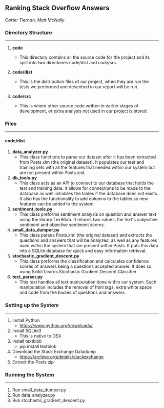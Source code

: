 ## Ranking Stack Overflow Answers
*Carter Tiernan, Matt McNally*



### Directory Structure
----
1. **code**
   - This directory contains all the source code for the project and its split into two directories code/dist and code/src.

2. **code/dist**
    - This is the distribution files of our project, when they are run the tests we preformed and described in our report will be run.

3. **code/src**
   - This is where other source code written in earlier stages of development, or extra analysis not used in our project is stored.


### Files
---
#### code/dist
1. **data_analyzer.py**
   - This class functions to parse our dataset after it has been extracted from Posts.xlm (the original dataset). It populates our test and
  training sets with all the features that needed within our system but are not present within Posts.xml.
2. **db_tools.py**
   - This class acts as an API to connect to our database that holds the test and training data. It allows for connections to be made to
  the database as well initializes the tables if the database does not exists. It also has the functionality to add columns to the tables
  so new features can be added to the system.
3. **sentiment_tools.py**
   - This class preforms sentiment analysis on question and answer text using the library TextBlob. It returns two values, the text's
  subjective sentiment and objective sentiment scores.
4. **small_data_dumper.py**
   - This class parses Posts.xml (the original dataset) and extracts the questions and answers that will be analyzed, as well as any features
  used within the system that are present within Posts. It puts this data into a SQLite database for quick and easy information retrieval.
5. **stochastic_gradient_descent.py**
   - This class preforms the classification and calculates confidence scores of answers being a questions accepted answer. It does so using
  Scikit Learns Stochastic Gradient Descent Classifier.
6. **text_parser.py**
   - This text handles all text manipulation done within our system. Such manipulation includes the removal of html tags, extra white space
  and code from the bodies of questions and answers.

### Setting up the System
----
1. Install Python
   - https://www.python.org/downloads/
2. Install SQLite3
   - This is native to OSX
3. Install textblob
   - pip install textblob
4. Download the Stack Exchange Datadump
    - https://archive.org/details/stackexchange
5. Extract the Posts zip

### Running the System
----
1. Run small_data_dumper.py
2. Run data_analyzer.py
3. Run stochastic_gradient_descent.py
